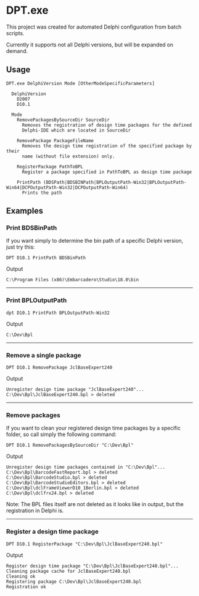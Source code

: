 # DPT.exe
This project was created for automated Delphi configuration from batch scripts. 

Currently it supports not all Delphi versions, but will be expanded on demand.

## Usage
```
DPT.exe DelphiVersion Mode [OtherModeSpecificParameters]

  DelphiVersion
    D2007
    D10.1

  Mode
    RemovePackagesBySourceDir SourceDir
      Removes the registration of design time packages for the defined
      Delphi-IDE which are located in SourceDir

    RemovePackage PackageFileName
      Removes the design time registration of the specified package by their
      name (without file extension) only.

    RegisterPackage PathToBPL
      Register a package specified in PathToBPL as design time package

    PrintPath (BDSPath|BDSBINPath|BPLOutputPath-Win32|BPLOutputPath-Win64|DCPOutputPath-Win32|DCPOutputPath-Win64)
      Prints the path
```

## Examples
### Print BDSBinPath
If you want simply to determine the bin path of a specific Delphi version, just try this:

    DPT D10.1 PrintPath BDSBinPath

Output

    C:\Program Files (x86)\Embarcadero\Studio\18.0\bin

---

### Print BPLOutputPath

    dpt D10.1 PrintPath BPLOutputPath-Win32

Output

    C:\Dev\Bpl

---

### Remove a single package

    DPT D10.1 RemovePackage JclBaseExpert240

Output
```
Unregister design time package "JclBaseExpert240"...
C:\Dev\Bpl\JclBaseExpert240.bpl > deleted
```

---

### Remove packages
If you want to clean your registered design time packages by a specific folder, so call simply the following command:

    DPT D10.1 RemovePackagesBySourceDir "C:\Dev\Bpl"
    
Output
```
Unregister design time packages contained in "C:\Dev\Bpl"...
C:\Dev\Bpl\BarcodeFastReport.bpl > deleted
C:\Dev\Bpl\BarcodeStudio.bpl > deleted
C:\Dev\Bpl\BarcodeStudioEditors.bpl > deleted
C:\Dev\Bpl\dclFrameViewerD10_1Berlin.bpl > deleted
C:\Dev\Bpl\dclfrx24.bpl > deleted
```
Note: The BPL files itself are not deleted as it looks like in output, but the registration in Delphi is.

---

### Register a design time package

    DPT D10.1 RegisterPackage "C:\Dev\Bpl\JclBaseExpert240.bpl"

Output
```
Register design time package "C:\Dev\Bpl\JclBaseExpert240.bpl"...
Cleaning package cache for JclBaseExpert240.bpl
Cleaning ok
Registering package C:\Dev\Bpl\JclBaseExpert240.bpl
Registration ok
```